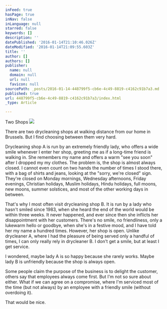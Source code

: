 ```yaml
---
inFeed: true
hasPage: true
inNav: false
inLanguage: null
starred: false
keywords: []
description: ''
datePublished: '2016-01-14T21:10:46.026Z'
dateModified: '2016-01-14T21:09:55.603Z'
title: ''
author: []
authors: []
publisher:
  name: null
  domain: null
  url: null
  favicon: null
sourcePath: _posts/2016-01-14-448799f5-cb6e-4c49-8819-c4162c91b7a3.md
published: true
url: 448799f5-cb6e-4c49-8819-c4162c91b7a3/index.html
_type: Article

---
```

Two Shops
![](https://the-grid-user-content.s3-us-west-2.amazonaws.com/e3244383-0499-4a80-b01b-2577a5432200.jpg)

There are two drycleaning shops at walking distance from our home in Brussels. But I find choosing between them very hard.

Drycleaning shop A is run by an extremely friendly lady, who offers a wide smile whenever I enter her shop, greeting me as if a long-time friend is walking in. She remembers my name and offers a warm "see you soon" after I dropped my my clothes. The problem is, the shop is almost always closed. I cannot even count on two hands the number of times I stood there, with a bag of shirts and jeans, looking at the "sorry, we're closed" sign. They're closed on Monday mornings, Wednesday afternoons, Friday evenings, Christian holidays, Muslim holidays, Hindu holidays, full moons, new moons, summer solstices, and most of the other working days in between.

That's why I most often visit drycleaning shop B. It is run by a lady who hasn't smiled since 1983, when she heard the end of the world would be within three weeks. It never happened, and ever since then she inflicts her disappointment with her customers. There's no smile, no friendliness, only a lukewarm hello or goodbye, when she's in a festive mood, and I have told her my name a hundred times. However, her shop is open. Unlike drycleaner A, where I had the pleasure of being served only a handful of times, I can only really rely in drycleaner B. I don't get a smile, but at least I get service.

I wondered, maybe lady A is so happy because she rarely works. Maybe lady B is unfriendly because the shop is always open.

Some people claim the purpose of the business is to delight the customer, others say that employees always come first. But I'm not so sure about either. What if we can agree on a compromise, where I'm serviced most of the time (but not always) by an employee with a friendly smile (without overdoing it).

That would be nice.